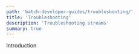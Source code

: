 ```yaml
---
path: 'batch-developer-guides/troubleshooting/'
title: 'Troubleshooting'
description: 'Troubleshooting streams'
summary: true
---
```


Introduction
